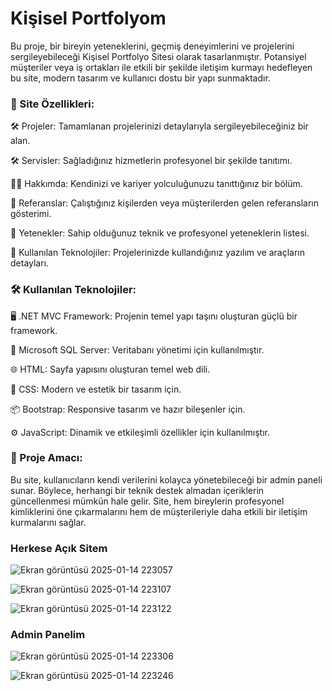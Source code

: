 # Kişisel Portfolyom

Bu proje, bir bireyin yeteneklerini, geçmiş deneyimlerini ve projelerini sergileyebileceği Kişisel Portfolyo Sitesi olarak tasarlanmıştır. Potansiyel müşteriler veya iş ortakları ile etkili bir şekilde iletişim kurmayı hedefleyen bu site, modern tasarım ve kullanıcı dostu bir yapı sunmaktadır.

### 📌 Site Özellikleri:

🛠️ Projeler: Tamamlanan projelerinizi detaylarıyla sergileyebileceğiniz bir alan.

🛠️ Servisler: Sağladığınız hizmetlerin profesyonel bir şekilde tanıtımı.

🧑‍💼 Hakkımda: Kendinizi ve kariyer yolculuğunuzu tanıttığınız bir bölüm.

🌟 Referanslar: Çalıştığınız kişilerden veya müşterilerden gelen referansların gösterimi.

🧩 Yetenekler: Sahip olduğunuz teknik ve profesyonel yeteneklerin listesi.

🔧 Kullanılan Teknolojiler: Projelerinizde kullandığınız yazılım ve araçların detayları.


### 🛠️ Kullanılan Teknolojiler:

🖥️ .NET MVC Framework: Projenin temel yapı taşını oluşturan güçlü bir framework.

💾 Microsoft SQL Server: Veritabanı yönetimi için kullanılmıştır.

🌐 HTML: Sayfa yapısını oluşturan temel web dili.

🎨 CSS: Modern ve estetik bir tasarım için.

📦 Bootstrap: Responsive tasarım ve hazır bileşenler için.

⚙️ JavaScript: Dinamik ve etkileşimli özellikler için kullanılmıştır.


### 🎯 Proje Amacı:

Bu site, kullanıcıların kendi verilerini kolayca yönetebileceği bir admin paneli sunar. Böylece, herhangi bir teknik destek almadan içeriklerin güncellenmesi mümkün hale gelir. Site, hem bireylerin profesyonel kimliklerini öne çıkarmalarını hem de müşterileriyle daha etkili bir iletişim kurmalarını sağlar.


### Herkese Açık Sitem

![Ekran görüntüsü 2025-01-14 223057](https://github.com/user-attachments/assets/49daa992-7290-42a9-b0fc-3e30921c80e2)

![Ekran görüntüsü 2025-01-14 223107](https://github.com/user-attachments/assets/ded13cf9-1ae6-4bcb-aea0-02176611f9d2)

![Ekran görüntüsü 2025-01-14 223122](https://github.com/user-attachments/assets/945f573c-68db-4a35-8bee-5faf2593fa85)

### Admin Panelim

![Ekran görüntüsü 2025-01-14 223306](https://github.com/user-attachments/assets/370f71b6-60d4-4ebc-be1c-46b86df948ba)

![Ekran görüntüsü 2025-01-14 223246](https://github.com/user-attachments/assets/b9b5466f-0d9f-4c33-a3e7-fdcd1b4c7081)
